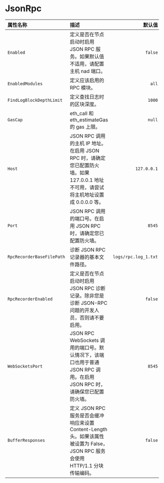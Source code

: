# JsonRpc

| 属性名称 | 描述 | 默认值 |
| :--- | :--- | ---: |
| `Enabled` | 定义是否在节点启动时启用 JSON RPC 服务。如果默认值不适用，请配置主机 nad 端口。 | `false` |
| `EnabledModules` | 定义应该启用的 RPC 模块。 | `all` |
| `FindLogBlockDepthLimit` | 定义查找日志时的区块深度。 | `1000` |
| `GasCap` | eth\_call 和 eth\_estimateGas 的 gas 上限。 | `null` |
| `Host` | JSON RPC 调用的主机 IP 地址。在启用 JSON RPC 时，请确定您已配置防火墙。如果 127.0.0.1 地址不可用，请尝试将主机地址设置成 0.0.0.0 等。 | `127.0.0.1` |
| `Port` | JSON RPC 调用的端口号。在启用 JSON RPC 时，请确定您已配置防火墙。 | `8545` |
| `RpcRecorderBaseFilePath` | 诊断 JSON RPC 记录器的基本文件路径。 | `logs/rpc.log_1.txt` |
| `RpcRecorderEnabled` | 定义是否在节点启动时启用 JSON RPC 诊断记录。除非您是诊断 JSON-RPC 问题的开发人员，否则请不要启用。 | `false` |
| `WebSocketsPort` | JSON RPC WebSockets 调用的端口号。默认情况下，该端口也用于普通 JSON RPC 调用。在启用 JSON RPC 时，请确保您已配置防火墙。 | `8545` |
| `BufferResponses` | 定义 JSON RPC 服务是否会缓冲响应来设置 Content-Length 头。如果该属性被设置为 False，JSON RPC 服务会使用 HTTP/1.1 分块传输编码。 | `false` |

